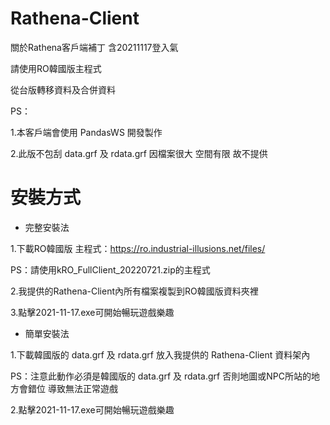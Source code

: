 # Rathena-Client

關於Rathena客戶端補丁 含20211117登入氣

請使用RO韓國版主程式

從台版轉移資料及合併資料

PS：

1.本客戶端會使用 PandasWS 開發製作

2.此版不包刮 data.grf 及 rdata.grf 因檔案很大 空間有限 故不提供

# 安裝方式

- 完整安裝法

1.下載RO韓國版  主程式：https://ro.industrial-illusions.net/files/

PS：請使用kRO_FullClient_20220721.zip的主程式

2.我提供的Rathena-Client內所有檔案複製到RO韓國版資料夾裡

3.點擊2021-11-17.exe可開始暢玩遊戲樂趣

- 簡單安裝法

1.下載韓國版的 data.grf 及 rdata.grf 放入我提供的 Rathena-Client 資料架內

PS：注意此動作必須是韓國版的 data.grf 及 rdata.grf 否則地圖或NPC所站的地方會錯位
    導致無法正常遊戲

2.點擊2021-11-17.exe可開始暢玩遊戲樂趣


